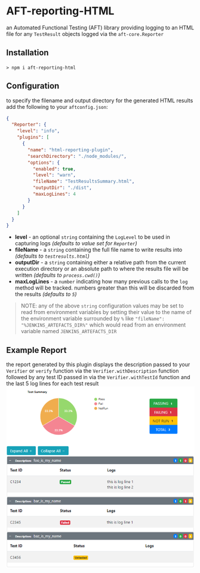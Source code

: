 # AFT-reporting-HTML
an Automated Functional Testing (AFT) library providing logging to an HTML file for any `TestResult` objects logged via the `aft-core.Reporter`

## Installation
`> npm i aft-reporting-html`

## Configuration
to specify the filename and output directory for the generated HTML results add the following to your `aftconfig.json`:
```json
{
  "Reporter": {
    "level": "info",
    "plugins": [
      {
        "name": "html-reporting-plugin",
        "searchDirectory": "./node_modules/",
        "options": {
          "enabled": true,
          "level": "warn",
          "fileName": "TestResultsSummary.html",
          "outputDir": "./dist",
          "maxLogLines": 4
        }
      }
    ]
  }
}
```
- **level** - an optional `string` containing the `LogLevel` to be used in capturing logs _(defaults to value set for `Reporter`)_
- **fileName** - a `string` containing the full file name to write results into _(defaults to `testresults.html`)_
- **outputDir** - a `string` containing either a relative path from the current execution directory or an absolute path to where the results file will be written _(defaults to `process.cwd()`)_
- **maxLogLines** - a `number` indicating how many previous calls to the `log` method will be tracked. numbers greater than this will be discarded from the results _(defaults to `5`)_

> NOTE: any of the above `string` configuration values may be set to read from environment variables by setting their value to the name of the environment variable surrounded by `%` like `"fileName": "%JENKINS_ARTEFACTS_DIR%"` which would read from an environment variable named `JENKINS_ARTEFACTS_DIR`

## Example Report
the report generated by this plugin displays the description passed to your `Verifier` or `verify` function via the `Verifier.withDescription` function followed by any test ID passed in via the `Verifier.withTestId` function and the last 5 log lines for each test result
[![example report](./ExampleReport.png)](./src/templates/tmp.html)
